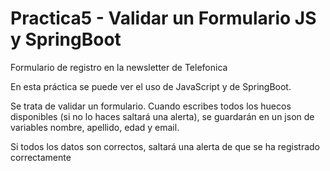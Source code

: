# Practica5 - Validar un Formulario JS y SpringBoot

Formulario de registro en la newsletter de Telefonica 

En esta práctica se puede ver el uso de JavaScript y de SpringBoot. 

Se trata de validar un formulario. Cuando escribes todos los huecos disponibles (si no lo haces saltará una alerta), se guardarán en un json de variables nombre, apellido, edad y email. 

Si todos los datos son correctos, saltará una alerta de que se ha registrado correctamente 
